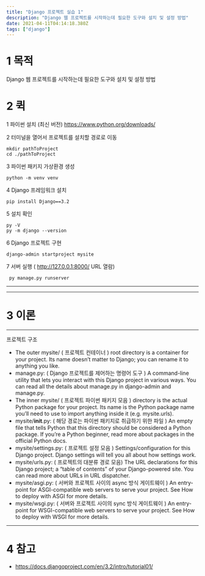 ```yaml
---
title: "Django 프로젝트 실습 1"
description: "Django 웹 프로젝트를 시작하는데 필요한 도구와 설치 및 설정 방법"
date: 2021-04-11T04:14:18.380Z
tags: ["django"]
---
```

# 1 목적 
Django 웹 프로젝트를 시작하는데 필요한 도구와 설치 및 설정 방법

# 2 퀵
1 파이썬 설치 (최신 버전)
https://www.python.org/downloads/

2 터미널을 열어서 프로젝트를 설치할 경로로 이동
```
mkdir pathToProject
cd ./pathToProject
```

3 파이썬 패키지 가상환경 생성
```
python -m venv venv
```

4 Django 프레임워크 설치
```
pip install Django==3.2
```

5 설치 확인
```
py -V
py -m django --version
```

6 Django 프로젝트 구현
```
django-admin startproject mysite
```

7 서버 실행 ( http://127.0.0.1:8000/ URL 열람) 
```
 py manage.py runserver
```

---
---

# 3 이론
---
프로젝트 구조
- The outer mysite/ ( 프로젝트 컨테이너 )
root directory is a container for your project. Its name doesn’t matter to Django; you can rename it to anything you like.
- manage.py: ( Django 프로젝트를 제어하는 명령어 도구 )
A command-line utility that lets you interact with this Django project in various ways. You can read all the details about manage.py in django-admin and manage.py.
- The inner mysite/ ( 프로젝트 파이썬 패키지 모음 )
directory is the actual Python package for your project. Its name is the Python package name you’ll need to use to import anything inside it (e.g. mysite.urls).
- mysite/__init__.py: ( 해당 경로는 파이썬 패키지로 취급하기 위한 파일 )
An empty file that tells Python that this directory should be considered a Python package. If you’re a Python beginner, read more about packages in the official Python docs.
- mysite/settings.py: ( 프로젝트 설정 모음 )
Settings/configuration for this Django project. Django settings will tell you all about how settings work.
- mysite/urls.py: ( 프로젝트의 대분류 경로 모음)
The URL declarations for this Django project; a “table of contents” of your Django-powered site. You can read more about URLs in URL dispatcher.
- mysite/asgi.py: ( 서버와 프로젝트 사이의 async 방식 게이트웨이 )
An entry-point for ASGI-compatible web servers to serve your project. See How to deploy with ASGI for more details.
- mysite/wsgi.py: ( 서버와 프로젝트 사이의 sync 방식 게이트웨이 )
An entry-point for WSGI-compatible web servers to serve your project. See How to deploy with WSGI for more details.
---

# 4 참고
- https://docs.djangoproject.com/en/3.2/intro/tutorial01/






